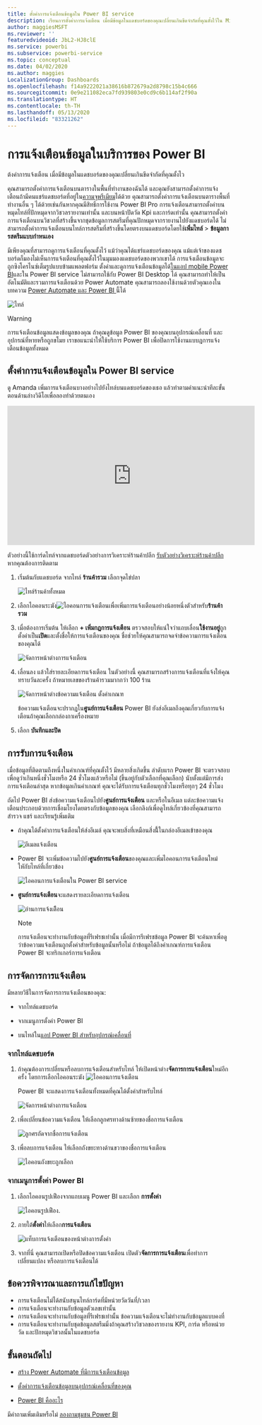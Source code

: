 ```yaml
---
title: ตั้งค่าการแจ้งเตือนข้อมูลใน Power BI service
description: เรียนการตั้งค่าการแจ้งเตือน เมื่อมีข้อมูลในแดชบอร์ดของคุณเปลี่ยนเกินขีดจำกัดที่คุณตั้งไว้ใน Microsoft Power BI service
author: maggiesMSFT
ms.reviewer: ''
featuredvideoid: JbL2-HJ8clE
ms.service: powerbi
ms.subservice: powerbi-service
ms.topic: conceptual
ms.date: 04/02/2020
ms.author: maggies
LocalizationGroup: Dashboards
ms.openlocfilehash: f14a9222021a38616b872679a2d8798c15b4c666
ms.sourcegitcommit: 0e9e211082eca7fd939803e0cd9c6b114af2f90a
ms.translationtype: HT
ms.contentlocale: th-TH
ms.lasthandoff: 05/13/2020
ms.locfileid: "83321262"
---
```

# <a name="data-alerts-in-the-power-bi-service"></a>การแจ้งเตือนข้อมูลในบริการของ Power BI

ต้งค่าการแจ้งเตือน เมื่อมีข้อมูลในแดชบอร์ดของคุณเปลี่ยนเกินขีดจำกัดที่คุณตั้งไว

คุณสามารถตั้งค่าการแจ้งเตือนบนตารางในพื้นที่ทำงานของฉันได้ และคุณยังสามารถตั้งค่าการแจ้งเตือนถ้ามีคนแชร์แดชบอร์ดที่อยู่ใน[ความจุพรีเมียม](../admin/service-premium-what-is.md)ได้ด้วย คุณสามารถตั้งค่าการแจ้งเตือนบนตารางพื้นที่ทำงานอื่น ๆ ได้ด้วยเช่นกันหากคุณมีสิทธิ์การใช้งาน Power BI Pro การแจ้งเตือนสามารถตั้งค่าบนหมุดไทล์ที่ปักหมุดจากวิชวลรายงานเท่านั้น และบนหน้าปัดวัด Kpi และการ์ดเท่านั้น คุณสามารถตั้งค่าการแจ้งเตือนบนวิชวลที่สร้างขึ้นจากชุดข้อมูลการสตรีมที่คุณปักหมุดจากรายงานไปยังแดชบอร์ดได้ ไม่สามารถตั้งค่าการแจ้งเตือนบนไทล์การสตรีมที่สร้างขึ้นโดยตรงบนแดชบอร์ดโดยใช้**เพิ่มไทล์** > **ข้อมูลการสตรีมแบบกำหนเอง**

มีเพียงคุณที่สามารถดูการแจ้งเตือนที่คุณตั้งไว้ แม้ว่าคุณได้แชร์แดชบอร์ดของคุณ แม้แต่เจ้าของแดชบอร์ดก็มองไม่เห็นการแจ้งเตือนที่คุณตั้งไว้ในมุมมองแดชบอร์ดของพวกเขาได้ การแจ้งเตือนข้อมูลจะถูกซิงโครไนซ์เต็มรูปแบบข้ามแพลตฟอร์ม ตั้งค่าและดูการแจ้งเตือนข้อมูลได้[ในแอป mobile Power BI](../consumer/mobile/mobile-set-data-alerts-in-the-mobile-apps.md)และใน Power BI service ไม่สามารถใช้กับ Power BI Desktop ได้ คุณสามารถทำให้เป็นอัตโนมัติและรวมการแจ้งเตือนด้วย Power Automate คุณสามารถลองใช้งานด้วยตัวคุณเองในบทความ [Power Automate และ Power BI ](../collaborate-share/service-flow-integration.md)นี้ได้

![ไทล์](media/service-set-data-alerts/powerbi-alert-types-new.png)

> [!WARNING]
> การแจ้งเตือนข้อมูลแสดงข้อมูลของคุณ ถ้าคุณดูข้อมูล Power BI ของคุณบนอุปกรณ์เคลื่อนที่ และอุปกรณ์ที่หายหรือถูกขโมย เราขอแนะนำให้ใช้บริการ Power BI เพื่อปิดการใช้งานแบบฎการแจ้งเตือนข้อมูลทั้งหมด

## <a name="set-data-alerts-in-the-power-bi-service"></a>ตั้งค่าการแจ้งเตือนข้อมูลใน Power BI service

ดู Amanda เพิ่มการแจ้งเตือนบางอย่างไปยังไทล์บนแดชบอร์ดของเธอ แล้วทำตามคำแนะนำทีละขั้นตอนด้านล่างวิดีโอเพื่อลองทำด้วยตนเอง

<iframe width="560" height="315" src="https://www.youtube.com/embed/JbL2-HJ8clE" frameborder="0" allowfullscreen></iframe>

ตัวอย่างนี้ใช้การ์ดไทล์จากแดชบอร์ดตัวอย่างการวิเคราะห์ร้านค้าปลีก [รับตัวอย่างวิเคราะห์ร้านค้าปลีก](sample-retail-analysis.md#get-the-content-pack-for-this-sample)หากคุณต้องการติดตาม

1. เริ่มต้นกับแดชบอร์ด จากไทล์ **ร้านค้ารวม** เลือกจุดไข่ปลา

   ![ไทล์ร้านค้าทั้งหมด](media/service-set-data-alerts/powerbi-card.png)

1. เลือกไอคอนระฆัง![ไอคอนการแจ้งเตือน](media/service-set-data-alerts/power-bi-bell-icon.png)เพื่อเพิ่มการแจ้งเตือนอย่างน้อยหนึ่งตัวสำหรับ**ร้านค้ารวม**

1. เมื่อต้องการเริ่มต้น ให้เลือก **+ เพิ่มกฎการแจ้งเตือน** ตรวจสอบให้แน่ใจว่าแถบเลื่อน**ใช้งานอยู่**ถูกตั้งค่าเป็น**เปิด**และตั้งชื่อให้การแจ้งเตือนของคุณ ชื่อช่วยให้คุณสามารถจดจำข้อความการแจ้งเตือนของคุณได้

   ![จัดการหน้าต่างการแจ้งเตือน](media/service-set-data-alerts/powerbi-alert-title.png)

1. เลื่อนลง แล้วใส่รายละเอียดการแจ้งเตือน  ในตัวอย่างนี้ คุณสามารถสร้างการแจ้งเตือนที่แจ้งให้คุณทราบวันละครั้ง ถ้าหมายเลขของร้านค้ารวมมากกว่า 100 ร้าน

   ![จัดการหน้าต่างข้อความแจ้งเตือน ตั้งค่าเกณฑ](media/service-set-data-alerts/power-bi-set-alert-details.png)

    ข้อความแจ้งเตือนจะปรากฏใน**ศูนย์การแจ้งเตือน** Power BI ยังส่งอีเมลถึงคุณเกี่ยวกับการแจ้งเตือนถ้าคุณเลือกกล่องกาเครื่องหมาย

1. เลือก **บันทึกและปิด**

## <a name="receiving-alerts"></a>การรับการแจ้งเตือน

เมื่อข้อมูลที่ติดตามถึงหนึ่งในค่าเกณฑ์ที่คุณตั้งไว้ มีหลายสิ่งเกิดขึ้น ลำดับแรก Power BI จะตรวจสอบเพื่อดูว่าเกินหนึ่งชั่วโมงหรือ 24 ชั่วโมงแล้วหรือไม่ (ขึ้นอยู่กับตัวเลือกที่คุณเลือก) นับตั้งแต่มีการส่งการแจ้งเตือนล่าสุด หากข้อมูลเกินค่าเกณฑ์ คุณจะได้รับการแจ้งเตือนทุกชั่วโมงหรือทุกๆ 24 ชั่วโมง

ถัดไป Power BI ส่งข้อความแจ้งเตือนไปยัง**ศูนย์การแจ้งเตือน** และหรือในอีเมล แต่ละข้อความแจ้งเตือนประกอบด้วยการเชื่อมโยงโดยตรงกับข้อมูลของคุณ เลือกลิงก์เพื่อดูไทล์เกี่ยวข้องที่คุณสามารถสำรวจ แชร์ และเรียนรู้เพิ่มเติม  

* ถ้าคุณได้ตั้งค่าการแจ้งเตือนให้ส่งอีเมล์ คุณจะพบสิ่งที่เหมือนสิ่งนี้้ในกล่องอีเมลเข้าของคุณ

   ![อีเมลแจ้งเตือน](media/service-set-data-alerts/powerbi-alerts-email.png)

* Power BI จะเพิ่มข้อความไปยัง**ศูนย์การแจ้งเตือน**ของคุณและเพิ่มไอคอนการแจ้งเตือนใหม่ใหักับไทล์ที่เกี่ยวข้อง

   ![ไอคอนการแจ้งเตือนใน Power BI service](media/service-set-data-alerts/powerbi-alert-notifications.png)

* **ศูนย์การแจ้งเตือน**จะแสดงรายละเอียดการแจ้งเตือน

    ![อ่านการแจ้งเตืิอน](media/service-set-data-alerts/powerbi-alert-notification.png)

   > [!NOTE]
   > การแจ้งเตือนจะทำงานกับข้อมูลที่รีเฟรชเท่านั้น เมื่อมีการรีเฟรชข้อมูล Power BI จะค้นหาเพื่อดูว่าข้อความแจ้งเตือนถูกตั้งค่าสำหรับข้อมูลนั้นหรือไม่ ถ้าข้อมูลได้ถึงค่าเกณฑ์การแจ้งเตือน Power BI จะทริกเกอร์การแจ้งเตือน

## <a name="managing-alerts"></a>การจัดการการแจ้งเตือน

มีหลายวิธีในการจัดการการแจ้งเตือนของคุณ:

* จากไทล์แดชบอร์ด

* จากเมนูการตั้งค่า Power BI

* บนไทล์ใน[แอป Power BI สำหรับอุปกรณ์เคลื่อนที่](../consumer/mobile/mobile-set-data-alerts-in-the-mobile-apps.md)

### <a name="from-the-dashboard-tile"></a>จากไทล์แดชบอร์ด

1. ถ้าคุณต้องการเปลี่ยนหรือลบการแจ้งเตือนสำหรับไทล์ ให้เปิดหน้าต่าง**จัดการการแจ้งเตือน**ใหม่อีกครั้ง โดยการเลือกไอคอนระฆัง ![ไอคอนการแจ้งเตือน](media/service-set-data-alerts/power-bi-bell-icon.png)

    Power BI จะแสดงการแจ้งเตือนทั้งหมดที่คุณได้ตั้งค่าสำหรับไทล์

    ![จัดการหน้าต่างการแจ้งเตือน](media/service-set-data-alerts/powerbi-see-alerts.png)

1. เพื่อเปลี่ยนข้อความแจ้งเตือน ให้เลือกลูกศรทางด้านซ้ายของชื่อการแจ้งเตือน

    ![ลูกศรถัดจากชื่อการแจ้งเตือน](media/service-set-data-alerts/powerbi-see-alerts-arrow.png)

1. เพื่อลบการแจ้งเตือน ให้เลือกถังขยะทางด้านขวาของชื่อการแจ้งเตือน

      ![ไอคอนถังขยะถูกเลือก](media/service-set-data-alerts/powerbi-see-alerts-delete.png)

### <a name="from-the-power-bi-settings-menu"></a>จากเมนูการตั้งค่า Power BI

1. เลือกไอคอนรูปเฟืองจากแถบเมนู Power BI และเลือก **การตั้งค่า**

    ![ไอคอนรูปเฟือง](media/service-set-data-alerts/powerbi-gear-icon.png).

1. ภายใต้**ตั้งค่า**ให้เลือก**การแจ้งเตือน**

    ![แท็บการแจ้งเตือนของหน้าต่างการตั้งค่า](media/service-set-data-alerts/powerbi-alert-settings.png)

1. จากที่นี่ คุณสามารถเปิดหรือปิดข้อความแจ้งเตือน เปิดตัว**จัดการการแจ้งเตือน**เพื่อทำการเปลี่ยนแปลง หรือลบการแจ้งเตือนได้

## <a name="considerations-and-troubleshooting"></a>ข้อควรพิจารณาและการแก้ไขปัญหา

* การแจ้งเตือนไม่ได้สนับสนุนไทล์การ์ดที่มีหน่วยวัดวันที่/เวลา
* การแจ้งเตือนจะทำงานกับข้อมูลตัวเลขเท่านั้น
* การแจ้งเตือนจะทำงานกับข้อมูลที่รีเฟรชเท่านั้น ข้อความแจ้งเตือนจะไม่ทำงานกับข้อมูลแบบคงที่
* การแจ้งเตือนจะทำงานกับชุดข้อมูลสตรีมมิ่งถ้าคุณสร้างวิชวลของรายงาน KPI, การ์ด หรือหน่วยวัด และปักหมุดวิชวลนั้นในแดชบอร์ด


## <a name="next-steps"></a>ขั้นตอนถัดไป

* [สร้าง Power Automate ที่มีการแจ้งเตือนข้อมูล](../collaborate-share/service-flow-integration.md)

* [ตั้งค่าการแจ้งเตือนข้อมูลบนอุปกรณ์เคลื่อนที่ของคุณ](../consumer/mobile/mobile-set-data-alerts-in-the-mobile-apps.md)

* [Power BI คืออะไร](../fundamentals/power-bi-overview.md)

มีคำถามเพิ่มเติมหรือไม่ [ลองถามชุมชน Power BI](https://community.powerbi.com/)
